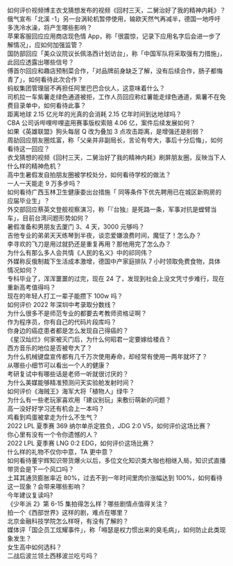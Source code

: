 如何评价视频博主衣戈猜想发布的视频《回村三天，二舅治好了我的精神内耗》？  
俄气宣布「北溪 -1」另一台涡轮机暂停使用，输欧天然气再减半，德国一地呼吁多洗冷水澡，将产生哪些影响？  
苹果客服回应应用商店现色情 App，称「很震惊，记录下应用名字后会进一步了解情况」，应如何加强监管？  
国防部回应「美众议院议长佩洛西计划访台」，称「中国军队将采取强有力措施」，此回应透露出哪些信号？  
傅首尔回应和趣店预制菜合作，「对品牌前身缺乏了解，没有后续合作，肠子都悔青了」，如何看待此次合作？  
蚂蚁集团管理层不再担任阿里巴巴合伙人，这意味着什么？  
司机拉一车紫薯走绿色通道被拒，工作人员回应称红薯能走绿色通道，紫薯不在免费目录单中，如何看待此事？  
距离地球 2.15 亿光年的光真的会消耗 2.15 亿年时间到达地球吗？  
CBA 公司诉哔哩哔哩盗用赛事版权索赔 4.06 亿，案件后续发展如何？  
如果《英雄联盟》狗头每层 Q 改为叠加 3 点攻击距离，是增强还是削弱？  
周劼回应朋友圈炫富，称「父亲并非副局长，言论有夸大，事后十分后悔」，如何看待这一回应？  
衣戈猜想的视频《回村三天，二舅治好了我的精神内耗》刷屏朋友圈，反映当下人什么样的精神危机？  
高中生暑假发自拍朋友圈被学校处分，如何看待学校的做法？  
一人一天能走 9 万多步吗？  
如何看待广西玉林卫生健康委出台措施「 同等条件下优先聘用已在城区新购房的应届毕业生」？  
外交部回应蔡英文登舰视察演习，称「『台独』是死路一条，军事对抗是螳臂当车」，目前台湾问题形势如何？  
暑假准备和男朋友去厦门 3、4 天，3000 元够吗？  
吉他专业的弟弟天天练琴到半夜，谈恋爱嫌浪费时间，魔怔了！怎么办？  
李寻欢的飞刀是用过就扔还是重复再用？那他用完了怎么办？  
为什么有那么多人会共情《人民的名义》中的祁同伟？  
外媒称反俄制裁下生活成本激增，德国中产家庭排队 7 小时领取免费食物，具体情况如何？  
专科毕业了，浑浑噩噩的过完，现在 24 了，发现到社会上没文凭寸步难行，现在重新高考值得吗？  
现在的年轻人打工一辈子能攒下 100w 吗？  
如何评价 2022 年深圳中考录取分数线？  
为什么很多不是师范专业的都要去考教师资格证啊？  
作为程序员，你有自己的代码片段库吗？  
你身边的癌症患者都是怎么发现自己得癌的？  
《星汉灿烂》何家被灭门后，为什么何昭君一定要嫁给楼垚？  
西方音乐的地位是否被夸大了？  
为什么机械键盘宣传都有几千万次使用寿命，却经常有使用一两年就坏了？  
从哪些小细节可以看出一个人的健康？  
考研复试中有哪些话是老师一听就很讨厌的？  
为什么美媒能够精准预测问天实验舱发射时间？  
如何评价《海贼王》海军大将「植物人」绿牛？  
为什么有一些老玩家喜欢用「建议别玩」来敷衍萌新的问题？  
高一没好好学习还有机会上一本吗？  
鸡看到鸡蛋被拿走为什么不生气？  
2022 LPL 夏季赛 369 纳尔单杀定胜负，JDG 2:0 V5，如何评价这场比赛？  
你心里有没有一个令你遗憾的人？  
2022 LPL 夏季赛 LNG 0:2 EDG，如何评价这场比赛？  
什么样的礼物不仅你中意，TA 更中意？  
如何看待董宇辉知识带货爆火以后，多位文化知识类大咖也相继入局，知识式直播带货会是下一个风口吗？  
土耳其通货膨胀率近 80%，过去不到一年时间里肉价涨幅达到 100%，如何看待这一现象？会带来哪些影响？  
今年建议复读吗?  
《少年派 2》第 6-15 集拍得怎么样？哪些剧情点值得关注？  
拍一个《西部世界》这样的剧，难点在哪里？  
北京金融科技学院怎么样呀，有没有了解的？  
媒体评「国企员工炫耀事件」，称「嘚瑟是权力惯出来的臭毛病」，如何防止此类现象发生？  
女生高中如何选科？  
二战后波兰领土西移波兰吃亏吗？  

